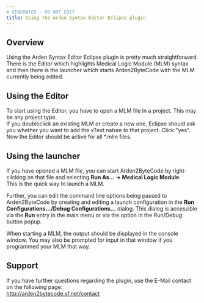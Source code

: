 ```yaml
---
# GENERATED - DO NOT EDIT
title: Using the Arden Syntax Editor Eclipse plugin
---
```

## Overview

Using the Arden Syntax Editor Eclipse plugin is pretty much straightforward.  
There is the Editor which highlights Medical Logic Module (MLM) syntax and then there is the launcher which starts Arden2ByteCode with the MLM currently being edited.

## Using the Editor

To start using the Editor, you have to open a MLM file in a project. This may be any project type.  
If you doubleclick an existing MLM or create a new one, Eclipse should ask you whether you want to add the xText nature to that project. Click "yes".  
Now the Editor should be active for all *.mlm files.

## Using the launcher

If you have opened a MLM file, you can start Arden2ByteCode by right-clicking on that file and selecting 
**Run As... -> Medical Logic Module**.  
This is the quick way to launch a MLM.

Further, you can edit the command line options being passed to Arden2ByteCode by creating and editing a launch configuration in the **Run Configurations.../Debug Configurations...** dialog. This dialog is accessible via the **Run** entry in the main menu or via the option in the Run/Debug button popup.

When starting a MLM, the output should be displayed in the console window. You may also be prompted for input in that window if you programmed your MLM that way.

## Support

If you have further questions regarding the plugin, use the E-Mail contact on the following page:  
<http://arden2bytecode.sf.net/contact>
